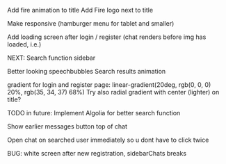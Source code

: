 Add fire animation to title
Add Fire logo next to title

Make responsive (hamburger menu for tablet and smaller)

Add loading screen after login / register (chat renders before img has loaded, i.e.)

NEXT: Search function sidebar

Better looking speechbubbles
Search results animation

gradient for login and register page: linear-gradient(20deg, rgb(0, 0, 0) 20%, rgb(35, 34, 37) 68%)
Try also radial gradient with center (lighter) on title?

TODO in future: Implement Algolia for better search function

Show earlier messages button top of chat

Open chat on searched user immediately so u dont have to click twice

BUG: white screen after new registration, sidebarChats breaks
